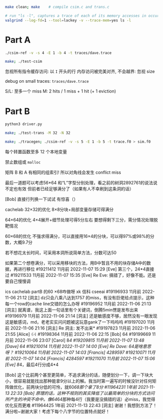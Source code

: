 

```bash
make clean; make    # compile csim.c and trans.c

# run "ls -l", captures a trace of each of its memory accesses in occurring order
valgrind --log-fd=1 --tool=lackey -v --trace-mem=yes ls -l
```

# Part A

```bash
./csim-ref -v -s 4 -E 1 -b 4 -t traces/dave.trace

make; ./test-csim
```

忽视所有指令缓存访问: 以 `I` 开头的行
内存访问被完美对齐, 不会越界: 忽视 size

debug on small traces: `traces/dave.trace`

S/L: 至多一个 miss
M: 2 hits / 1 miss + 1 hit (+ 1 eviction)



# Part B

```bash
python3 driver.py

make; ./test-trans -M 32 -N 32

make; ./tracegen; ./csim-ref -v -s 5 -E 1 -b 5 -t trace.f0 > sim.f0
```

每个转置函数至多 12 个本地变量

禁止数组或 `malloc`

矩阵 B 和 A 有相同的组索引! 所以对角线会发生 conflict miss

最后一道题可以考虑56*64 和“L”字型分别处理，看之前的树洞2892761的说法说不定也有效 但前者已经足够满分了（如果有人不幸刷到这条洞的话）

[Bob] 直接行列换一下试试 有惊喜（）


cachelab
32×32的优化
8×8分块+局部变量存储可得满分

64×64的优化
4×4展开+细节处理可得5分左右
要想得剩下三分，需分情况处理脱靶情况

60×68的优化
不强求得满分，可以直接用16×4的分块，可以得97%或98%的分数，大概9.7分

若不想花太长时间，可采用本洞所说简单方法，分数可达50

如果第二个想卷满分，可以采用移块的方法，用B中暂且不用的块存储A中的数据，再进行移位
#19211412 11月前 2022-11-07 15:29
[Eve] 第三个，24*4直接过
#19211533 11月前 2022-11-07 15:35
[Eve] Re Eve: 搞错了，好像不能。还是要自己慢慢调

ics cachelab partB 的60 ×68咋做呀
xk 信科 cseeai
#19196933 11月前 2022-11-06 21:12
[洞主] dz只会八乘八达到1757 的miss，有没有巨佬给点提示，这种每一个row的cache line交错的怎么办呀
#19196952 11月前 2022-11-06 21:13
[洞主] 就离谱，我这上面一句话里有个关键词，倒腾5min愣是发布出来
#19196979 11月前 2022-11-06 21:14
[洞主] 还是敏感度不够，居然没有一眼发现这是敏感词，md，老老实实问问题被这玩意gank了一下呜呜呜
#19197020 11月前 2022-11-06 21:16
[洞主] Re 洞主: 发不出来*
#19197823 11月前 2022-11-06 21:55
[Alice] 𝟼𝟺
#19198364 11月前 2022-11-06 22:15
[Bob] 64
#19199669 11月前 2022-11-06 23:07
[Carol] 8*4
#19209815 11月前 2022-11-07 13:48
[Dave] 64
#19210014 11月前 2022-11-07 14:00
[Eve] Re Dave: 64是啥意思呀？
#19210064 11月前 2022-11-07 14:03
[Francis] 4289597
#19210071 11月前 2022-11-07 14:04
[Francis] 4284597
#19211070 11月前 2022-11-07 15:06
[Eve] 8*4，最后4行分成4*4


[Bob] 这个比前两个甚至更简单，不追求满分的话，随便划分一下，调一下块大小，很容易就能找出那种能拿9分以上的解。我当时第一遍写的时候没针对任何矩阵做优化，前两块分低的可怜，就60*68那个拿了8分
#11964231 1年前 2021-11-13 22:33
[Bob] 原理的话，这种不规则的其实降低了以最简单的分块的方式访问所产生的冲突不命中。像64*64那种每4行（我要是没搞错的话）必miss，我觉得优化反而更难
#11964425 1年前 2021-11-13 22:43
[洞主] 谢谢！我想到方法了！满分啦~谢谢大家！考虑下每个八字节的位置特点就好！